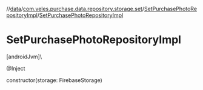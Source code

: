//[data](../../../index.md)/[com.veles.purchase.data.repository.storage.set](../index.md)/[SetPurchasePhotoRepositoryImpl](index.md)/[SetPurchasePhotoRepositoryImpl](-set-purchase-photo-repository-impl.md)

# SetPurchasePhotoRepositoryImpl

[androidJvm]\

@Inject

constructor(storage: FirebaseStorage)

